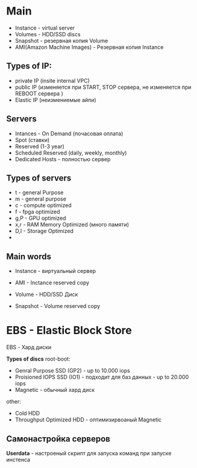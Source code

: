 # Main 
- Instance - virtual server
- Volumes - HDD/SSD discs
- Snapshot - резервная копия Volume
- AMI(Amazon Machine Images) - Резервная копия Instance

## Types of IP: 
- private IP (insite internal VPC)
- public IP (изменяется при START, STOP сервера, не изменяется при REBOOT сервера )
- Elastic IP (неизмениемые айпи)


## Servers

- Intances - On Demand (почасовая оплата)
- Spot (ставки)
- Reserved (1-3 year)
- Scheduled Reserved (daily, weekly, monthly)
- Dedicated Hosts - полностью сервер 

## Types of servers

- t - general Purpose
- m - general purpose
- c - compute optimized
- f - fpga optimized
- g,P - GPU optimized
- x,r - RAM Memory Optimized (много памяти)
- D,I - Storage Optimized
- 
## Main words

- Instance - виртуальный сервер
- AMI - Inctance reserved copy

- Volume - HDD/SSD Диск
- Snapshot - Volume reserved copy 


# EBS - Elastic Block Store 

EBS - Хард диски 

**Types of discs**
root-boot:
- Genral Purpose SSD (GP2)  -  up to 10.000 iops
- Proisioned IOPS SSD (IO1) - подходит для баз данных - up to 20.000 iops
- Magnetic - обычный хард диск

other: 
- Cold HDD 
- Throughput Optimized HDD - оптимизирвоаный Magnetic 

## Самонастройка серверов

**Userdata** - настроеный скрипт для запуска команд при запуске инстенса
